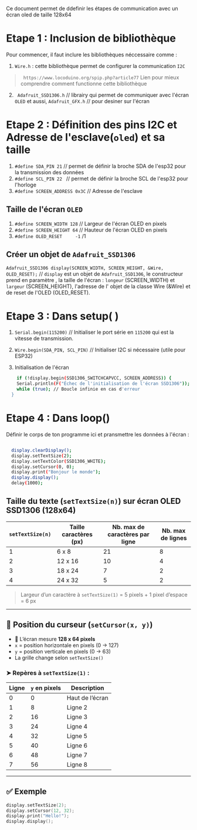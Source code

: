 Ce document permet de ddefinir les étapes de communication avec un écran oled de taille 128x64

# Etape 1 : Inclusion de bibliothèque
Pour commencer, il faut inclure les bibliothèques néccessaire comme :
1. ``Wire.h`` : cette bibliothèque permet de configurer la communication `I2C`
>` https://www.locoduino.org/spip.php?article77` Lien pour mieux comprendre comment functionne cette bibliothèque
2. ` Adafruit_SSD1306.h` // librairy qui permet de communiquer avec l'écran `OLED` et aussi, 
    `Adafruit_GFX.h` // pour desiner sur l'écran
# Etape 2 : Définition des pins I2C et Adresse de l'esclave(``oled``) et sa taille
1. `#define SDA_PIN 21` // permet de définir la broche SDA de l'esp32 pour la transmission des données
2. `#define SCL_PIN 22 ` // permet de définir la broche SCL de l'esp32 pour l'horloge
3. `#define SCREEN_ADDRESS 0x3C` // Adresse de l'esclave

## Taille de l'écran `OLED`

1. `#define SCREEN_WIDTH 128` // Largeur de l'écran OLED en pixels
2. `#define SCREEN_HEIGHT 64` // Hauteur de l'écran OLED en pixels
3. `#define OLED_RESET     -1` /1

## Créer un objet de `Adafruit_SSD1306`

`Adafruit_SSD1306 display(SCREEN_WIDTH, SCREEN_HEIGHT, &Wire, OLED_RESET);` // `display` est un objet de `Adafruit_SSD1306`, le constructeur prend en paramètre , la taille de l'écran : `longeur` (SCREEN_WIDTH) et `largeur` (SCREEN_HEIGHT), l'adresse de l' objet de la classe Wire (&Wire) et de reset de l'OLED (OLED_RESET). 

# Etape 3 : Dans setup( )

 1. `Serial.begin(115200)` // Initialiser le port série en `115200` qui est la vitesse de transmission. 
 2. `Wire.begin(SDA_PIN, SCL_PIN)`  // Initialiser I2C si nécessaire (utile pour ESP32)
    
3.   Initialisation de l'écran  
```bash 
    if (!display.begin(SSD1306_SWITCHCAPVCC, SCREEN_ADDRESS)) {
    Serial.println(F("Échec de l'initialisation de l'écran SSD1306"));
    while (true); // Boucle infinie en cas d'erreur
  }
```  
# Etape 4 : Dans loop()

Définir le corps de ton programme ici et pransmettre les données à l'écran :

```bash

  display.clearDisplay();
  display.setTextSize(2);
  display.setTextColor(SSD1306_WHITE);
  display.setCursor(0, 0);
  display.print("Bonjour le monde");
  display.display();
  delay(1000);

```
  
## Taille du texte (`setTextSize(n)`) sur écran OLED SSD1306 (128x64)

| `setTextSize(n)` | Taille caractères (px) | Nb. max de caractères par ligne | Nb. max de lignes |
|------------------|-------------------------|----------------------------------|-------------------|
| 1                | 6 x 8                   | 21                               | 8                 |
| 2                | 12 x 16                 | 10                               | 4                 |
| 3                | 18 x 24                 | 7                                | 2                 |
| 4                | 24 x 32                 | 5                                | 2                 |

> Largeur d’un caractère à `setTextSize(1)` = 5 pixels + 1 pixel d’espace = 6 px

---

## 🎯 Position du curseur (`setCursor(x, y)`)

- 📏 L’écran mesure **128 x 64 pixels**
- `x` = position horizontale en pixels (0 → 127)
- `y` = position verticale en pixels (0 → 63)
- La grille change selon `setTextSize()`

### ➤ Repères à `setTextSize(1)` :
| Ligne | `y` en pixels | Description     |
|-------|----------------|-----------------|
| 0     | 0              | Haut de l’écran |
| 1     | 8              | Ligne 2         |
| 2     | 16             | Ligne 3         |
| 3     | 24             | Ligne 4         |
| 4     | 32             | Ligne 5         |
| 5     | 40             | Ligne 6         |
| 6     | 48             | Ligne 7         |
| 7     | 56             | Ligne 8         |

---

## ✅ Exemple

```cpp
display.setTextSize(2);
display.setCursor(12, 32);
display.print("Hello!");
display.display();
